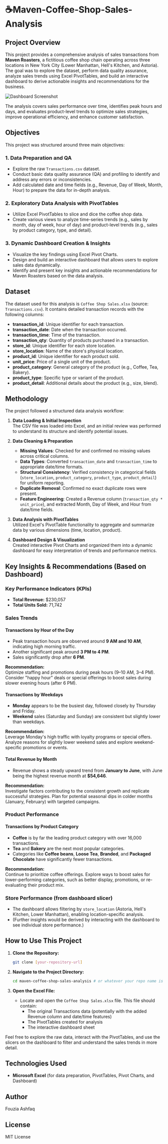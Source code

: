 # ☕Maven-Coffee-Shop-Sales-Analysis
## Project Overview
This project provides a comprehensive analysis of sales transactions from **Maven Roasters**, a fictitious coffee shop chain operating across three locations in New York City (Lower Manhattan, Hell's Kitchen, and Astoria). The goal was to explore the dataset, perform data quality assurance, analyze sales trends using Excel PivotTables, and build an interactive dashboard to derive actionable insights and recommendations for the business.

![Dashboard Screenshot](https://github.com/Fouzia0298/Maven-Coffee-Shop-Sales-Analysis/blob/main/coffee%20sales%20dashboard.PNG)

The analysis covers sales performance over time, identifies peak hours and days, and evaluates product-level trends to optimize sales strategies, improve operational efficiency, and enhance customer satisfaction.

## Objectives

This project was structured around three main objectives:

### 1. Data Preparation and QA
- Explore the raw `Transactions.csv` dataset.
- Conduct basic data quality assurance (QA) and profiling to identify and address any errors or inconsistencies.
- Add calculated date and time fields (e.g., Revenue, Day of Week, Month, Hour) to prepare the data for in-depth analysis.

### 2. Exploratory Data Analysis with PivotTables
- Utilize Excel PivotTables to slice and dice the coffee shop data.
- Create various views to analyze time-series trends (e.g., sales by month, day of week, hour of day) and product-level trends (e.g., sales by product category, type, and detail).

### 3. Dynamic Dashboard Creation & Insights
- Visualize the key findings using Excel Pivot Charts.
- Design and build an interactive dashboard that allows users to explore sales data dynamically.
- Identify and present key insights and actionable recommendations for Maven Roasters based on the data analysis.

## Dataset

The dataset used for this analysis is `Coffee Shop Sales.xlsx` (source: `Transactions.csv`). It contains detailed transaction records with the following columns:

- **transaction_id**: Unique identifier for each transaction.
- **transaction_date**: Date when the transaction occurred.
- **transaction_time**: Time of the transaction.
- **transaction_qty**: Quantity of products purchased in a transaction.
- **store_id**: Unique identifier for each store location.
- **store_location**: Name of the store's physical location.
- **product_id**: Unique identifier for each product sold.
- **unit_price**: Price of a single unit of the product.
- **product_category**: General category of the product (e.g., Coffee, Tea, Bakery).
- **product_type**: Specific type or variant of the product.
- **product_detail**: Additional details about the product (e.g., size, blend).

## Methodology

The project followed a structured data analysis workflow:

1. **Data Loading & Initial Inspection**  
   The CSV file was loaded into Excel, and an initial review was performed to understand its structure and identify potential issues.

2. **Data Cleaning & Preparation**
   - **Missing Values**: Checked for and confirmed no missing values across critical columns.
   - **Data Types**: Converted `transaction_date` and `transaction_time` to appropriate date/time formats.
   - **Structural Consistency**: Verified consistency in categorical fields (`store_location`, `product_category`, `product_type`, `product_detail`) for uniform reporting.
   - **Duplicate Removal**: Confirmed no exact duplicate rows were present.
   - **Feature Engineering**: Created a Revenue column (`transaction_qty * unit_price`), and extracted Month, Day of Week, and Hour from date/time fields.

3. **Data Analysis with PivotTables**  
   Utilized Excel's PivotTable functionality to aggregate and summarize data by various dimensions (time, location, product).

4. **Dashboard Design & Visualization**  
   Created interactive Pivot Charts and organized them into a dynamic dashboard for easy interpretation of trends and performance metrics.

## Key Insights & Recommendations (Based on Dashboard)

### Key Performance Indicators (KPIs)
- **Total Revenue:** $230,057
- **Total Units Sold:** 71,742

### Sales Trends

#### Transactions by Hour of the Day
- Peak transaction hours are observed around **9 AM and 10 AM**, indicating high morning traffic.
- Another significant peak around **3 PM to 4 PM**.
- Sales significantly drop after **6 PM**.

**Recommendation:**  
Optimize staffing and promotions during peak hours (9–10 AM, 3–4 PM). Consider "happy hour" deals or special offerings to boost sales during slower evening hours (after 6 PM).

#### Transactions by Weekdays
- **Monday** appears to be the busiest day, followed closely by Thursday and Friday.
- **Weekend** sales (Saturday and Sunday) are consistent but slightly lower than weekdays.

**Recommendation:**  
Leverage Monday's high traffic with loyalty programs or special offers. Analyze reasons for slightly lower weekend sales and explore weekend-specific promotions or events.

#### Total Revenue by Month
- Revenue shows a steady upward trend from **January to June**, with June being the highest revenue month at **$54,646**.

**Recommendation:**  
Investigate factors contributing to the consistent growth and replicate successful strategies. Plan for potential seasonal dips in colder months (January, February) with targeted campaigns.

### Product Performance

#### Transactions by Product Category
- **Coffee** is by far the leading product category with over 16,000 transactions.
- **Tea** and **Bakery** are the next most popular categories.
- Categories like **Coffee beans**, **Loose Tea**, **Branded**, and **Packaged Chocolate** have significantly fewer transactions.

**Recommendation:**  
Continue to prioritize coffee offerings. Explore ways to boost sales for lower-performing categories, such as better display, promotions, or re-evaluating their product mix.

### Store Performance (from dashboard slicer)
- The dashboard allows filtering by `store_location` (Astoria, Hell's Kitchen, Lower Manhattan), enabling location-specific analysis.
- (Further insights would be derived by interacting with the dashboard to see individual store performance.)

## How to Use This Project

1. **Clone the Repository:**
   ```sh
   git clone [your-repository-url]
   ```

2. **Navigate to the Project Directory:**
   ```sh
   cd maven-coffee-shop-sales-analysis # or whatever your repo name is
   ```

3. **Open the Excel File:**
   - Locate and open the `Coffee Shop Sales.xlsx` file. This file should contain:
     - The original Transactions data (potentially with the added Revenue column and date/time features)
     - The PivotTables created for analysis
     - The interactive dashboard sheet

Feel free to explore the raw data, interact with the PivotTables, and use the slicers on the dashboard to filter and understand the sales trends in more detail.

## Technologies Used

- **Microsoft Excel** (for data preparation, PivotTables, Pivot Charts, and Dashboard)

## Author

Fouzia Ashfaq

## License
MIT License 

